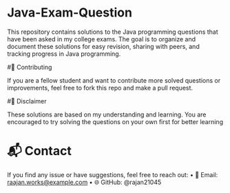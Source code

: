 # Java-Exam-Question

This repository contains solutions to the Java programming questions that have been asked in my college exams. The goal is to organize and document these solutions for easy revision, sharing with peers, and tracking progress in Java programming.

#🤝 Contributing

If you are a fellow student and want to contribute more solved questions or improvements, feel free to fork this repo and make a pull request.

#📌 Disclaimer

These solutions are based on my understanding and learning. You are encouraged to try solving the questions on your own first for better learning

# 📬 Contact

If you find any issue or have suggestions, feel free to reach out:
	•	📧 Email: raajan.works@example.com
	•	🌐 GitHub: @rajan21045